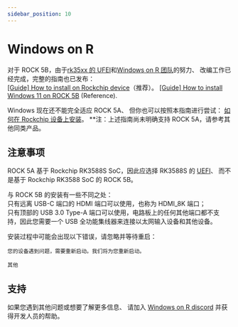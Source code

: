 ```yaml
---
sidebar_position: 10
---
```


# Windows on R

对于 ROCK 5B，由于[rk35xx 的 UFEI](https://github.com/edk2-porting/edk2-rk35xx)和[Windows on R 团队](https://worproject.com/)的努力、
改编工作已经完成，完整的指南也已发布：  
[\[Guide\] How to install on Rockchip device](https://worproject.com/guides/how-to-install/on-rockchip)（推荐）。
[\[Guide\] How to install Windows 11 on ROCK 5B](https://forum.radxa.com/t/guide-how-to-install-windows-11-on-rock-5b/15524) (Reference).

Windows 现在还不能完全适应 ROCK 5A、
但你也可以按照本指南进行尝试： [如何在 Rockchip 设备上安装](https://worproject.com/guides/how-to-install/on-rockchip)。
\*\*注：上述指南尚未明确支持 ROCK 5A，请参考其他同类产品。

## 注意事项

ROCK 5A 基于 Rockchip RK3588S SoC，因此应选择 RK3588S 的 [UEFI](https://github.com/edk2-porting/edk2-rk35xx/releases)、
而不是基于 Rockchip RK3588 SoC 的 ROCK 5B。

与 ROCK 5B 的安装有一些不同之处：  
只有远离 USB-C 端口的 HDMI 端口可以使用，也称为 HDMI_8K 端口；  
只有顶部的 USB 3.0 Type-A 端口可以使用，电路板上的任何其他端口都不支持，因此您需要一个 USB 全功能集线器来连接以太网输入设备和其他设备。

安装过程中可能会出现以下错误，请忽略并等待重启：

```
您的设备遇到问题，需要重新启动。我们将为您重新启动。

其他

```

## 支持

如果您遇到其他问题或想要了解更多信息、
请加入 [Windows on R discord](https://discord.gg/tjwm9PwZWW) 并获得开发人员的帮助。
